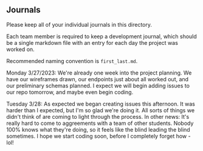 ## Journals

Please keep all of your individual journals in this directory.

Each team member is required to keep a development journal, which should be a single markdown file with an entry for each day the project was worked on.

Recommended naming convention is `first_last.md`.

Monday 3/27/2023:
We're already one week into the project planning. We have our wireframes drawn, our endpoints just about all worked out, and our preliminary schemas planned. I expect we will begin adding issues to our repo tomorrow, and maybe even begin coding.

Tuesday 3/28:
As expected we began creating issues this afternoon. It was harder than I expected, but I'm so glad we're doing it. All sorts of things we didn't think of are coming to light through the process.
In other news: It's really hard to come to aggreements with a team of other students. Nobody 100% knows what they're doing, so it feels like the blind leading the blind sometimes.
I hope we start coding soon, before I completely forget how - lol!
